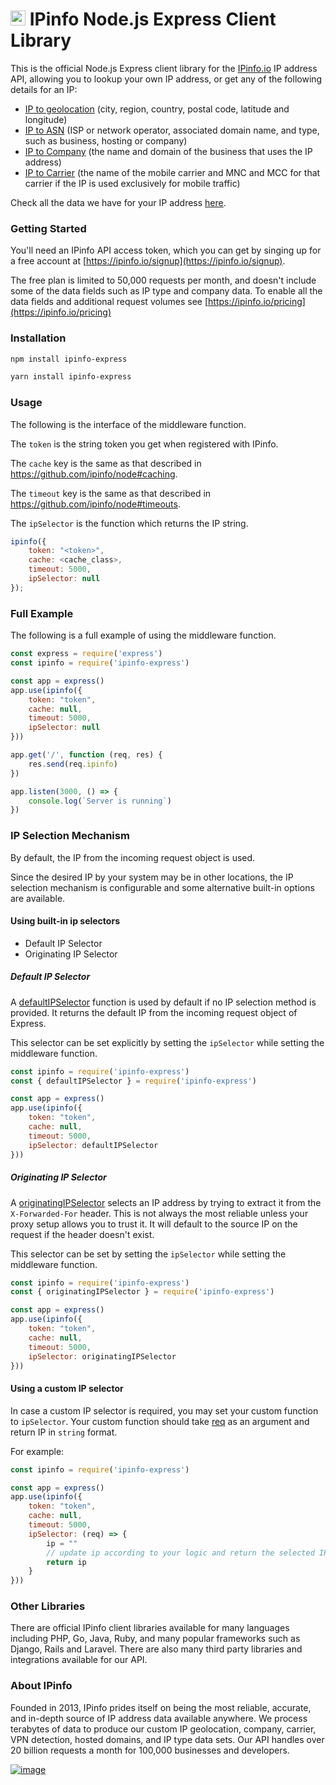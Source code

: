 # [<img src="https://ipinfo.io/static/ipinfo-small.svg" alt="IPinfo" width="24"/>](https://ipinfo.io/) IPinfo Node.js Express Client Library

This is the official Node.js Express client library for the [IPinfo.io](https://ipinfo.io) IP address API, allowing you to lookup your own IP address, or get any of the following details for an IP:

- [IP to geolocation](https://ipinfo.io/ip-geolocation-api) (city, region, country, postal code, latitude and longitude)
- [IP to ASN](https://ipinfo.io/asn-api) (ISP or network operator, associated domain name, and type, such as business, hosting or company)
- [IP to Company](https://ipinfo.io/ip-company-api) (the name and domain of the business that uses the IP address)
- [IP to Carrier](https://ipinfo.io/ip-carrier-api) (the name of the mobile carrier and MNC and MCC for that carrier if the IP is used exclusively for mobile traffic)

Check all the data we have for your IP address [here](https://ipinfo.io/what-is-my-ip).

### Getting Started

You'll need an IPinfo API access token, which you can get by singing up for a free account at [https://ipinfo.io/signup](https://ipinfo.io/signup).

The free plan is limited to 50,000 requests per month, and doesn't include some of the data fields such as IP type and company data. To enable all the data fields and additional request volumes see [https://ipinfo.io/pricing](https://ipinfo.io/pricing)

### Installation

```bash
npm install ipinfo-express

yarn install ipinfo-express
```

### Usage

The following is the interface of the middleware function.

The `token` is the string token you get when registered with IPinfo.

The `cache` key is the same as that described in
https://github.com/ipinfo/node#caching.

The `timeout` key is the same as that described in
https://github.com/ipinfo/node#timeouts.

The `ipSelector` is the function which returns the IP string.

```javascript
ipinfo({
    token: "<token>",
    cache: <cache_class>,
    timeout: 5000,
    ipSelector: null
});
```

### Full Example

The following is a full example of using the middleware function.

```javascript
const express = require('express')
const ipinfo = require('ipinfo-express')

const app = express()
app.use(ipinfo({
    token: "token",
    cache: null,
    timeout: 5000,
    ipSelector: null
}))

app.get('/', function (req, res) {
    res.send(req.ipinfo)
})

app.listen(3000, () => {
    console.log(`Server is running`)
})
```

### IP Selection Mechanism

By default, the IP from the incoming request object is used.

Since the desired IP by your system may be in other locations, the IP selection mechanism is configurable and some alternative built-in options are available.

#### Using built-in ip selectors

- Default IP Selector
- Originating IP Selector

##### Default IP Selector

A [defaultIPSelector](https://github.com/ipinfo/node-express/blob/master/src/ip-selector/default-ip-selector.js) function is used by default if no IP selection method is provided. It returns the default IP from the incoming request object of Express.

This selector can be set explicitly by setting the `ipSelector` while setting the middleware function.

```javascript
const ipinfo = require('ipinfo-express')
const { defaultIPSelector } = require('ipinfo-express')

const app = express()
app.use(ipinfo({
    token: "token",
    cache: null,
    timeout: 5000,
    ipSelector: defaultIPSelector
}))
```

##### Originating IP Selector

A [originatingIPSelector](https://github.com/ipinfo/node-express/blob/master/src/ip-selector/originating-ip-selector.js) selects an IP address by trying to extract it from the `X-Forwarded-For` header. This is not always the most reliable unless your proxy setup allows you to trust it. It will default to the source IP on the request if the header doesn't exist.

This selector can be set by setting the `ipSelector` while setting the middleware function.

```javascript
const ipinfo = require('ipinfo-express')
const { originatingIPSelector } = require('ipinfo-express')

const app = express()
app.use(ipinfo({
    token: "token",
    cache: null,
    timeout: 5000,
    ipSelector: originatingIPSelector
}))
```

#### Using a custom IP selector

In case a custom IP selector is required, you may set your custom function to `ipSelector`. Your custom function should take [req](https://expressjs.com/en/api.html#req) as an argument and return IP in `string` format.

For example:

```javascript
const ipinfo = require('ipinfo-express')

const app = express()
app.use(ipinfo({
    token: "token",
    cache: null,
    timeout: 5000,
    ipSelector: (req) => {
        ip = ""
        // update ip according to your logic and return the selected IP
        return ip
    }
}))
```

### Other Libraries

There are official IPinfo client libraries available for many languages including PHP, Go, Java, Ruby, and many popular frameworks such as Django, Rails and Laravel. There are also many third party libraries and integrations available for our API.

### About IPinfo

Founded in 2013, IPinfo prides itself on being the most reliable, accurate, and in-depth source of IP address data available anywhere. We process terabytes of data to produce our custom IP geolocation, company, carrier, VPN detection, hosted domains, and IP type data sets. Our API handles over 20 billion requests a month for 100,000 businesses and developers.

[![image](https://avatars3.githubusercontent.com/u/15721521?s=128&u=7bb7dde5c4991335fb234e68a30971944abc6bf3&v=4)](https://ipinfo.io/)
